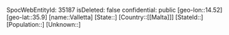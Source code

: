﻿---
location: [35.9,14.52]
type: City
tags:
- geo/City

---
SpocWebEntityId: 35187
isDeleted: false
confidential: public
[geo-lon::14.52]
[geo-lat::35.9]
[name::Valletta]
[State::]
[Country::[[Malta]]]
[StateId::]
[Population::]
[Unknown::]

